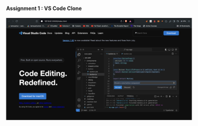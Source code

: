 #### Assignment 1 : VS Code Clone
<img src="https://raw.githubusercontent.com/Supsource/Cohort-3/main/VScode-clone/img/VScode.png"/>
